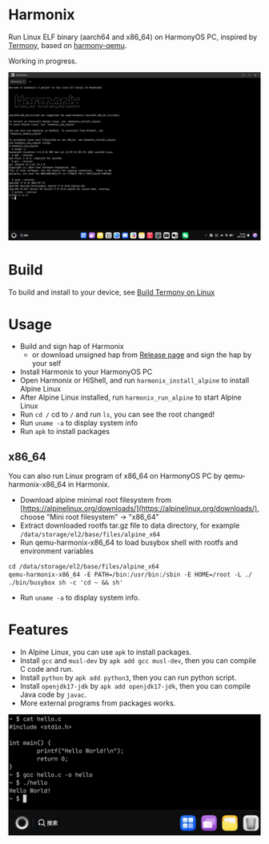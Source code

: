 # Harmonix

Run Linux ELF binary (aarch64 and x86_64) on HarmonyOS PC, inspired by [Termony](https://github.com/TermonyHQ/Termony), based on [harmony-qemu](https://github.com/hackeris/harmony-qemu).

Working in progress.

![Run in Harmonix](./docs/images/screen_202508162357.jpg)

# Build

To build and install to your device, see [Build Termony on Linux](https://github.com/TermonyHQ/Termony?tab=readme-ov-file#usage-if-you-are-a-linux-user)

# Usage

- Build and sign hap of Harmonix
  - or download unsigned hap from [Release page](https://github.com/hackeris/Harmonix/releases) and sign the hap by your self
- Install Harmonix to your HarmonyOS PC
- Open Harmonix or HiShell, and run `harmonix_install_alpine` to install Alpine Linux
- After Alpine Linux installed, run `harmonix_run_alpine` to start Alpine Linux
- Run `cd /` cd to `/` and run `ls`, you can see the root changed!
- Run `uname -a` to display system info
- Run `apk` to install packages 

## x86_64

You can also run Linux program of x86_64 on HarmonyOS PC by qemu-harmonix-x86_64 in Harmonix.

- Download alpine minimal root filesystem from [https://alpinelinux.org/downloads/](https://alpinelinux.org/downloads/), choose "Mini root filesystem" -> "x86_64"  
- Extract downloaded rootfs tar.gz file to data directory, for example `/data/storage/el2/base/files/alpine_x64`
- Run qemu-harmonix-x86_64 to load busybox shell with rootfs and environment variables
```shell
cd /data/storage/el2/base/files/alpine_x64
qemu-harmonix-x86_64 -E PATH=/bin:/usr/bin:/sbin -E HOME=/root -L ./ ./bin/busybox sh -c 'cd ~ && sh'
```
- Run `uname -a` to display system info.

# Features

- In Alpine Linux, you can use `apk` to install packages.
- Install `gcc` and `musl-dev` by `apk add gcc musl-dev`, then you can compile C code and run.
- Install `python` by `apk add python3`, then you can run python script.
- Install `openjdk17-jdk` by `apk add openjdk17-jdk`, then you can compile Java code by `javac`.
- More external programs from packages works.

![GCC compiles Hello World](docs/images/screen_202507192010.png)
